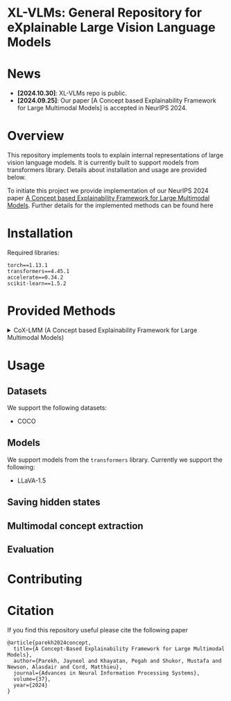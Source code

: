 # XL-VLMs: General Repository for eXplainable Large Vision Language Models


# News

* **[2024.10.30]**: XL-VLMs repo is public. 
* **[2024.09.25]**: Our paper [A Concept based Explainability Framework for Large Multimodal Models] is accepted in NeurIPS 2024. 

# Overview

This repository implements tools to explain internal representations of large vision language models. It is currently built to support models from transformers library. Details about installation and usage are provided below.

To initiate this project we provide implementation of our NeurIPS 2024 paper [A Concept based Explainability Framework for Large Multimodal Models](https://arxiv.org/abs/2406.08074). Further details for the implemented methods can be found here

# Installation

Required libraries:

```
torch==1.13.1
transformers==4.45.1
accelerate==0.34.2
scikit-learn==1.5.2
```

# Provided Methods

<details>
    <summary> CoX-LMM (A Concept based Explainability Framework for Large Multimodal Models) </summary>
    Show image, put project webpage and paper link, abstract
    
</details>


# Usage


## Datasets
We support the following datasets:
* COCO

## Models

We support models from the `transformers` library. Currently we support the following:
* LLaVA-1.5

## Saving hidden states

## Multimodal concept extraction

## Evaluation

# Contributing


# Citation
If you find this repository useful please cite the following paper
```
@article{parekh2024concept,
  title={A Concept-Based Explainability Framework for Large Multimodal Models},
  author={Parekh, Jayneel and Khayatan, Pegah and Shukor, Mustafa and Newson, Alasdair and Cord, Matthieu},
  journal={Advances in Neural Information Processing Systems},
  volume={37},
  year={2024}
}
```
